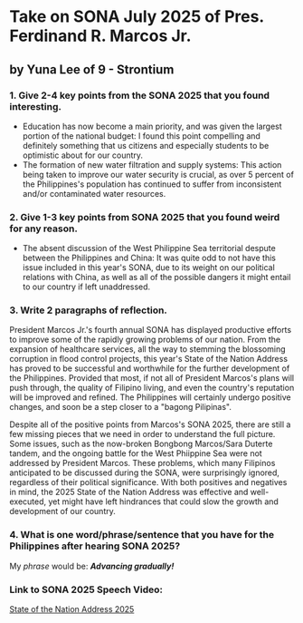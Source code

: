 # **Take on SONA July 2025 of Pres. Ferdinand R. Marcos Jr.**
## by Yuna Lee of 9 - Strontium

### **1. Give 2-4 key points from the SONA 2025 that you found interesting.**

 * Education has now become a main priority, and was given the largest portion of the national budget: I found this point compelling and definitely something that us citizens and especially students to be optimistic about for our country.
 * The formation of new water filtration and supply systems: This action being taken to improve our water security is crucial, as over 5 percent of the Philippines's population has continued to suffer from inconsistent and/or contaminated water resources.

### **2. Give 1-3 key points from SONA 2025 that you found weird for any reason.**

 * The absent discussion of the West Philippine Sea territorial despute between the Philippines and China: It was quite odd to not have this issue included in this year's SONA, due to its weight on our political relations with China, as well as all of the possible dangers it might entail to our country if left unaddressed. 

### **3. Write 2 paragraphs of reflection.**

President Marcos Jr.'s fourth annual SONA has displayed productive efforts to improve some of the rapidly growing problems of our nation. From the expansion of healthcare services, all the way to stemming the blossoming corruption in flood control projects, this year's State of the Nation Address has proved to be successful and worthwhile for the further development of the Philippines. Provided that most, if not all of President Marcos's plans will push through, the quality of Filipino living, and even the country's reputation will be improved and refined. The Philippines will certainly undergo positive changes, and soon be a step closer to a "bagong Pilipinas".

Despite all of the positive points from Marcos's SONA 2025, there are still a few missing pieces that we need in order to understand the full picture. Some issues, such as the now-broken Bongbong Marcos/Sara Duterte tandem, and the ongoing battle for the West Phiippine Sea were not addressed by President Marcos. These problems, which many Filipinos anticipated to be discussed during the SONA, were surprisingly ignored, regardless of their political significance. 
With both positives and negatives in mind, the 2025 State of the Nation Address was effective and well-executed, yet might have left hindrances that could slow the growth and development of our country.


### **4. What is one word/phrase/sentence that you have for the Philippines after hearing SONA 2025?**

My *phrase* would be:
***Advancing gradually!***

### **Link to SONA 2025 Speech Video:**
[State of the Nation Address 2025](https://youtu.be/DQpQxwGC4qI?si=UZHS2-S63pBa9LHL)